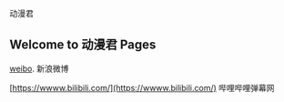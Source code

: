 动漫君
## Welcome to 动漫君 Pages

[weibo](https://wwww.weibo.com/). 新浪微博

[https://wwww.bilibili.com/](https://wwww.bilibili.com/) 哔哩哔哩弹幕网
